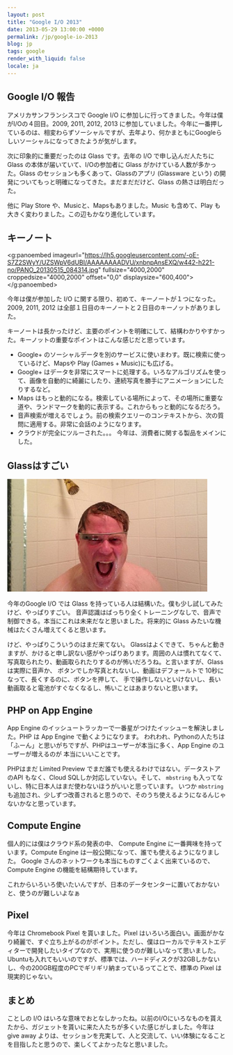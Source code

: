 ```yaml
---
layout: post
title: "Google I/O 2013"
date: 2013-05-29 13:00:00 +0000
permalink: /jp/google-io-2013
blog: jp
tags: google
render_with_liquid: false
locale: ja
---
```


## Google I/O 報告

アメリカサンフランシスコで Google I/O に参加しに行ってきました。今年は僕がI/Oの４回目。2009, 2011, 2012,
2013
に参加していました。今年に一番押しているのは、相変わらずソーシャルですが、去年より、何かまともにGoogleらしいソーシャルになってきたようが気がします。

次に印象的に重要だったのは Glass です。去年の I/O で申し込んだ人たちに Glass の本体が届いていて、I/Oの参加者に Glass
がかけている人数が多かった。Glass のセッションも多くあって、Glassのアプリ (Glassware という)
の開発についてもっと明確になってきた。まだまだだけど、Glass の熱さは明白だった。

他に Play Store や、Musicと、Mapsもありました。Music も含めて、Play
も大きく変わりました。この辺もかなり進化しています。

## キーノート

<g:panoembed imageurl="https://lh5.googleusercontent.com/-oE-S7Z2SWyY/UZSWpV6dUBI/AAAAAAAADVU/xnbnpAnsEXQ/w442-h221-no/PANO_20130515_084314.jpg"
fullsize="4000,2000"
croppedsize="4000,2000"
offset="0,0"
displaysize="600,400"></g:panoembed>

今年は僕が参加した I/O に関する限り、初めて、キーノートが１つになった。 2009, 2011, 2012
は全部１日目のキーノートと２日目のキーノットがありました。

キーノートは長かったけど、主要のポイントを明確にして、結構わかりやすかった。キーノットの重要なポイントはこんな感じだと思っています。

- Google+ のソーシャルデータを別のサービスに使いまわす。既に検索に使っているけど、Mapsや Play (Games +
  Music)にも広げる。
- Google+
  はデータを非常にスマートに処理する。いろなアルゴリズムを使って、画像を自動的に綺麗にしたり、連続写真を勝手にアニメーションにしたりするなど。
- Maps
  はもっと動的になる。検索している場所によって、その場所に重要な道や、ランドマークを動的に表示する。これからもっと動的になるだろう。
- 音声検索が増えるでしょう。前の検索クエリーのコンテキストから、次の質問に適用する。非常に会話のようになります。
- クラウドが完全にツルーされた。。。 今年は、消費者に関する製品をメインにした。

## Glassはすごい

![image](/assets/images/706/scoble_medium.jpg)

今年のGoogle I/O では Glass を持っている人は結構いた。僕も少し試してみたけど、やっぱりすごい。
音声認識はばっちり全くトレーニングなしで、音声で制御できる。本当にこれは未来だなと思いました。将来的に
Glass みたいな機械はたくさん増えてくると思います。

けど、やっぱりこういうのはまだ来てない。
Glassはよくできて、ちゃんと動きますが、かけると申し訳ない感がやっぱりあります。周囲の人は慣れてなくて、写真取られたり、動画取られたりするのが怖いだろうね。と言いますが、Glassは実際に音声か、
ボタンでしか写真とれないし、動画はデフォールトで 10秒になって、長くするのに、ボタンを押して、
手で操作しないといけないし、長い動画取ると電池がすぐなくなるし、怖いことはあまりないと思います。

## PHP on App Engine

App Engine のイッシュートラッカーで一番星がつけたイッシューを解決しました。PHP は App Engine で動くようになります。
われわれ、Pythonの人たちは「ふーん」と思いがちですが、PHPはユーザーが本当に多く、App Engine のユーザーが増えるのが
本当にいいことです。

PHPはまだ Limited Preview でまだ誰でも使えるわけではない。データストアのAPI もなく、Cloud
SQLしか対応していない。そして、 `mbstring`
も入ってないし、特に日本人はまだ使わないほうがいいと思っています。
いつか `mbstring` も追加され、少しずつ改善されると思うので、そのうち使えるようになるんじゃないかなと思っています。

## Compute Engine

個人的には僕はクラウド系の発表の中、 Compute Engine に一番興味を持っています。Compute Engine
は一般公開になって、誰でも使えるようになりました。 Google
さんのネットワークも本当にものすごくよく出来ているので、Compute
Engine の機能を結構期待しています。

これからいろいろ使いたいんですが、日本のデータセンターに置いておかないと、使うのが難しいよなぁ

## Pixel

今年は Chromebook Pixel を貰いました。Pixel
はいろいろ面白い。画面がかなり綺麗で、すぐ立ち上がるのがポイント。ただし、僕はローカルでテキストエディターで開発したいタイプなので、実用に使うのが難しいなって思いました。Ubuntuも入れてもいいのですが、標準では、ハードディスクが32GBしかないし、今の200GB程度のPCでギリギリ納まっているってことで、標準の
Pixel は現実的じゃない。

## まとめ

ことしの I/O
はいろな意味でおとなしかったね。以前のI/Oにいろなものを貰えたから、ガジェットを貰いに来た人たちが多くいた感じがしました。今年は
give away よりは、セッションを充実して、人と交流して、いい体験になることを目指したと思うので、楽しくてよかったなと思いました。
